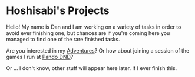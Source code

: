 # Hoshisabi's Projects

Hello! My name is Dan and I am working on a variety of tasks in order to avoid ever finishing one, but chances are
if you're coming here you managed to find one of the rare finished tasks.

Are you interested in my [Adventures](al-adventures)? Or how about joining a session of the games I run at [Pando DND](http://pandodnd.com)?

Or ... I don't know, other stuff will appear here later. If I ever finish this.